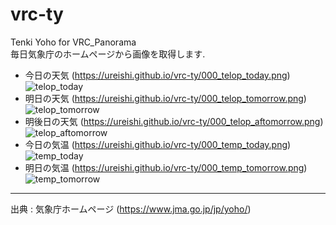 # vrc-ty
Tenki Yoho for VRC_Panorama  
毎日気象庁のホームページから画像を取得します.
<!-- 時間はyamlのスケージュールを参照 -->
* 今日の天気  (<https://ureishi.github.io/vrc-ty/000_telop_today.png>)
![telop_today](https://ureishi.github.io/vrc-ty/000_telop_today.png "今日の天気")
* 明日の天気     (<https://ureishi.github.io/vrc-ty/000_telop_tomorrow.png>)
![telop_tomorrow](https://ureishi.github.io/vrc-ty/000_telop_tomorrow.png "明日の天気")
* 明後日の天気     (<https://ureishi.github.io/vrc-ty/000_telop_aftomorrow.png>)
![telop_aftomorrow](https://ureishi.github.io/vrc-ty/000_telop_aftomorrow.png "明後日の天気")
* 今日の気温 (<https://ureishi.github.io/vrc-ty/000_temp_today.png>)
![temp_today](https://ureishi.github.io/vrc-ty/000_temp_today.png "今日の気温")
* 明日の気温    (<https://ureishi.github.io/vrc-ty/000_temp_tomorrow.png>)
![temp_tomorrow](https://ureishi.github.io/vrc-ty/000_temp_tomorrow.png "明日の気温")
---
出典 : 気象庁ホームページ (<https://www.jma.go.jp/jp/yoho/>)
